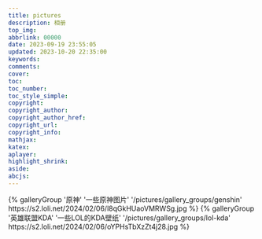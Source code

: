 ```yaml
---
title: pictures
description: 相册
top_img:
abbrlink: 00000
date: 2023-09-19 23:55:05
updated: 2023-10-20 22:35:00
keywords:
comments:
cover:
toc:
toc_number:
toc_style_simple:
copyright:
copyright_author:
copyright_author_href:
copyright_url:
copyright_info:
mathjax:
katex:
aplayer:
highlight_shrink:
aside:
abcjs:
---
```





<div class="gallery-group-main">
{% galleryGroup '原神' '一些原神图片' '/pictures/gallery_groups/genshin' https://s2.loli.net/2024/02/06/l8qGkHUaoVMRWSg.jpg %}
{% galleryGroup '英雄联盟KDA' '一些LOL的KDA壁纸' '/pictures/gallery_groups/lol-kda' https://s2.loli.net/2024/02/06/oYPHsTbXzZt4j28.jpg %}

[//]: # ({% galleryGroup '袜啵啵' '挺喜欢的一家写真摄影集' '/pictures/gallery_groups/wabobo' https://s2.loli.net/2023/10/21/OUWsxHFhyTVdufn.jpg %})
</div>
